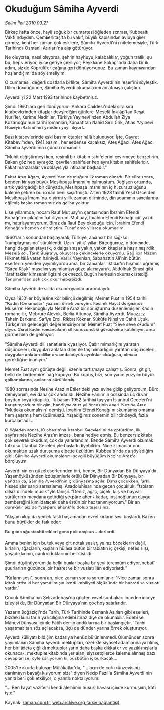# Okuduğum Sâmiha Ayverdi

*Selim İleri 2010.03.27*

<tr><td class="metin" colspan="2" style="padding-top: 20px; padding-left: 5px; ">Birkaç hafta önce, hayli soğuk bir cumartesi öğleden sonrası, Kubbealtı Vakfı'ndaydım. Çemberlitaş'ta bu vakıf, büyük kapısından avluya girer girmez, beni her zaman çok eskilere, Sâmiha Ay­verdi'nin nitelemesiyle, Türk Tarihinde Osmanlı Asırları'na alıp götürüyor.</td></tr><tr><td class="metin" colspan="2" style="padding-top: 20px; padding-left: 5px; "><p>Ne oluyorsa, nasıl oluyorsa, şehrin hayhuyu, kalabalıklar, yoğun trafik, şu bu, hepsi eriyor, iyice geriye çekiliyor; Peykhane Sokağı'nda daha bir iki adım, siz de Köprülüler çağına geri dönüyorsunuz. Bu zaman kaymasından hoşlandığımı da söylemeliyim.
<p>O cumartesi, değerli dostlarla birlikte, Sâmiha Ayverdi'nin 'eser'ini söyleştik. Dilim döndüğünce, Sâmiha Ayverdi okumalarımı anlatmaya çalıştım.
<p>Ayverdi'yi 22 Mart 1993 tarihinde kaybetmişiz.
<p>Şimdi 1960'lara geri dönüyorum. Ankara Caddesi'ndeki sıra sı­ra kitabevlerinden kitaplar devşirdiğim günlere. Meselâ İnkılâp'tan Reşat Nuri'ler, Kerime Nadir'ler, Türkiye Yayınevi'nden Ab­dullah Ziya Kozanoğlu'nun tarihî romanları, Kanaat'tan Nahid Sır­rı Örik, Atlas Yayınevi Hüseyin Rahmi'leri yeniden yayımlıyor!..
<p>Bazı kitabevlerinde eski basım kitaplar hâlâ bulunuyor. İşte, Gay­ret Kitabevi'nden, 1941 basımı, her nedense kapaksız, Ateş Ağacı. Ateş Ağacı Sâmiha Ayverdi'nin üçüncü romanıdır:
<p>"Muhit değiştirmeyi ben, resimli bir kitabın sahifelerini çevirmeye benzetirim. Bakan göz hep aynı göz, çevrilen sahifeler hep aynı kitabın sahifeleridir. Fakat manzaralar ve dolayısıyla intibalar başkadır."
<p>Fakat Ateş Ağacı, Ayverdi'den okuduğum ilk roman olmadı. Bir süre sonra, benden bir yaş büyük Mesihpaşa İmamı'nı bulmuştum. De­ğişen ortamda, artık yadırgadığı bir dünyada, Mesihpaşa İmamı'nın iç huzursuzluğunu kaleme getiren bu roman beni şaşırtmıştı. Zaten 1928 tarihli Yeşil Gece'den Mesihpaşa İmamı'na, o yirmi yıllık zaman diliminde, din adamının sancılarına eğilmiş başka ro­manımız da galiba yoktur.
<p>Lise yıllarımda, hocam Rauf Mutluay'ın çantasından İbrahim Efendi Konağı'nın çıktığını hatırlıyorum. Mutluay, İbrahim Efendi Konağı için yazdı mı, hatırlayamıyorum. Biraz da Rauf Bey okuduğu için, İbrahim Efendi Konağı'nı hemen edinmiştim. Tuhaf ama yıl­larca okumadım.
<p>1960'ların sonundan başlayarak, Türkiye, amansız bir sağ-sol 'kamplaşmasına' sürüklendi. Uzun 'yitik' yıllar. Birçoğumuz, o dönemde, hangi dalgalanıştaysak, o dalgalanışa yakın, yatkın kitap­larla haşır neşirdik. Meselâ sol, Tarık Buğra'yı, okuyorsa çekin­celerle okuyordu. Sağ için Nâzım Hikmet hâlâ vatan hainiydi. Var­lık Yayınları, Sabahattin Ali'nin bütün eserlerini yeniden yayımlı­yordu ama, bir zamanlar 'iktidar'ın hışmına uğramış "Sırça Köşk" masalını yayımlamayı göze alamayarak. Abdülhak Şinasi gibi 'âraf'takiler kimsenin ilgisini çekmezdi. Bugün herkesin okumak istediği Tanpınar'dan pek çok okur habersizdi.
<p>Sâmiha Ayverdi de solda okunmayanlar arasındaydı.
<p>Oysa 1950'ler böylesine kör bilinçli değilmiş. Memet Fuat'ın 1954 tarihli "Kadın Romancılar" yazısını örnek vereyim. Resimli Hayat dergisinde Müşerref Hekimoğlu'yla Nezihe Araz bir soruştur­ma düzenlemişler. Kadın romancılar, Mebrure Alevok, Bedia Altunay, Sâmiha Ayverdi, Muazzez Tahsin Berkand, Safiye Erol, Rikkat Köknar, Şükûfe Nihal ve Cahit Uçuk, Türkçe'nin geleceğini değerlen­diriyorlar, Memet Fuat "Seve seve okudum" diyor. Gerçi kadın ro­mancıların dil konusundaki görüşlerine katılmıyor, ama görmezden de gelmiyor:
<p>"Sâmiha Ayverdi dili sanatlarla kıyaslıyor. Çadır mimarlığı­nı yaratan düşünceleri, duyguları anlatan diller ile taş mimar­lığını yaratan düşünceleri, duyguları anlatan diller arasında büyük ayrılıklar olduğuna, olması gerektiğine inanıyor."
<p>Memet Fuat aynı görüşte değil; özenle tartışmaya çalış­mış. Sonra, git git, belki de 'birdenbire' bağ kopuyor. Bu kopuş, bizi, son yarım yüzyılın büyük çalkantılarına, acılarına sürük­lemiş.
<p>1980 sonrasında Nezihe Araz'ın Etiler'deki yazı evine gidip geliyordum. Büro demiyorum, evi daha çok andırırdı. Nezihe Hanım'ın odasında üç duvar boydan boya kitaplıktı. İlk basımı 1952 tarihini taşıyan İstanbul Geceleri'ni karıştırıyordum bir gün, handiyse otuz yıl öncesinin eseri. Nezihe Araz "Mutlaka okumalı­sın" demişti. İbrahim Efendi Konağı'nı okumamış olmama hem şaşır­mış hem üzülmüştü. Yaşadığımız dönemin bilincindeydi, fazla kurcalamadı...
<p>O öğleden sonra, Kubbealtı'na İstanbul Geceleri'ni de götür­düm, ilk sayfasında Nezihe Araz'ın imzası, bana hediye etmiş. Bu benzersiz kitabı çok severek okudum, çok da yararlandım. Bende Sâmiha Ayverdi okumak tutkusu İstanbul Geceleri'yle başladı diye­bilirim. Nice zamanlar onu okumaktan uzak duruşuma elbette üzül­düm. Kubbealtı'nda da söylediğim gibi, Sâmiha Ayverdi okumalarımı sevgili büyüğüm Nezihe Araz'a borçluyum.
<p>Ayverdi'nin en güzel eserlerinden biri, bence, Bir Dünyadan Bir Dünyaya'dır. Yaşamöyküsünden izdüşümlerle örülü Bir Dünyadan Bir Dünyaya, bir yandan da, Sâmiha Ayverdi'nin iç dünyasına açı­lır. Daha çocukken, farklı hissedişler sarıp sarmalamış. Anadoluhisarı'nda geçen çocukluk, "tabiatın dilsiz dilindeki musikî"yle tanışır. "Deniz, ağaç, çiçek, kuş ve hayvan sürülerinin meydana getirdiği yekpâre ahenk kadar, insanoğlunun duygu zembereğini kı­mıldatacak daha üstün bir haz tanımıyordum." Bir an durakalır, siz de "yekpâre ahenk"le dolup taşarsınız.
<p>"Akşam olup da yemek faslı başlamadan evvel kırların sesi başlardı. Bazen bunu büyükler de fark eder:
<p>Bu gece ağustosböcekleri gene pek coşkun... derlerdi.
<p>Amma benim için bu tek veya çift notalı sesler, yalnız bö­ceklerin değil, kırların, ağaçların, kuşların hülâsa bütün bir tabiatın iç çekişi, nefes alışı, yaşadıklarının, canlı oldukları­nın belirtisi idi.
<p>Şimdi düşünüyorum da belki bunlar başka bir şeyi terennüm ediyor, nebatî şuurlarının gücünce, bir hasret ve bir vuslatı ilân ediyorlardı."
<p>"Kırların sesi", sonraları, nice zaman sonra yorumlanır: "Nice zaman sonra idrak ettim ki her yaradılmışın kendi kabiliyeti ölçüsünde bir hasreti ve vuslatı vardır."
<p>Çocuk Sâmiha'nın Şehzadebaşı'na göçten evvel sonbaharı ince­den inceye izleyişi de, Bir Dünyadan Bir Dünyaya'nın çok hoş satırlarıdır.
<p>Yazarın Boğaziçi'nde Tarih, Türk Tarihinde Osmanlı Asırları gibi eserleri, bizdeki kuru tarih yazıcılığına edebî itiraz diye de okunabilir. Edebî ve Mânevî Dünyası İçinde Fâtih demin andıklarıma bir başlangıçtır. 'Tarihi yaşatmak'tan söz açılacak­sa, üçü de dünden yarına örnek oluşturuyor.
<p>Ayverdi külliyatı bildiğim kadarıyla henüz bütünlenmedi. Ölümünden sonra yayımlanan Sâmiha Ayverdi mektupları, özellikle siyaset adamlarına yazılmış, her biri âdeta çığlıklı mektuplar yarın daha başka dikkatler ve yazıklanışlarla okunacak, mektuplar kitabında yer alan, siyasetçilerce kaleme alınmış bazı cevap­lar ise, öyle sanıyorum ki, büsbütün iç burkacak...
<p>2005'te okurla buluşan Mülâkatlar'da, "... hem de çok münzevîsiniz, darılmayın bayağı kızıyorum size" diyen Necip Fazıl'a Sâmiha Ayverdi'nin yanıtı beni çok etkiliyor; o yanıtla noktalıyorum:
<p>"... Ben hayat vazifemi kendi âlemimin hususî havası içinde kurmuşum, kâfi işte." <br/></p></p></p></p></p></p></p></p></p></p></p></p></p></p></p></p></p></p></p></p></p></p></p></p></p></p></td></tr>

Kaynak: [zaman.com.tr](http://zaman.com.tr/yazar.do?yazino=966001), [web.archive.org (arşiv bağlantısı)](http://web.archive.org/web/20100408132720/http://www.zaman.com.tr:80/yazar.do?yazino=966001)
